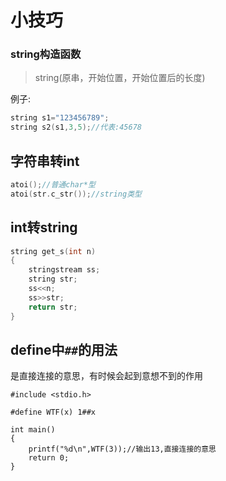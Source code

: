 # 小技巧

### string构造函数

> string(原串，开始位置，开始位置后的长度)

例子:

```cpp
string s1="123456789";
string s2(s1,3,5);//代表:45678
```

## 字符串转int

```cpp
atoi();//普通char*型
atoi(str.c_str());//string类型
```

## int转string

```cpp
string get_s(int n)
{
    stringstream ss;
    string str;
    ss<<n;
    ss>>str;
    return str;
}
```

## define中`##`的用法

是直接连接的意思，有时候会起到意想不到的作用

```
#include <stdio.h>

#define WTF(x) 1##x

int main()
{
    printf("%d\n",WTF(3));//输出13,直接连接的意思
    return 0;
}

```


